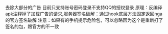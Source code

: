 去除大部分的广告
目前只支持账号密码登录不支持QQ的授权登录
原理：反编译apk注释掉了加载广告的请求,服务器签名破解：通过hook底层方法固定返回nga的官方签名破解
注意：如果有的手机提示危险包，可以忽略因为这个是重新打了签名的包，跟官方的不一致
